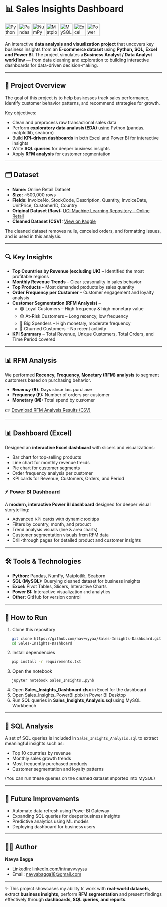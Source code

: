 # 📊 Sales Insights Dashboard  

<p>
  <img src="https://cdn.jsdelivr.net/gh/devicons/devicon/icons/python/python-original.svg" alt="Python" width="40" height="40"/>
  <img src="https://cdn.jsdelivr.net/gh/devicons/devicon/icons/pandas/pandas-original.svg" alt="Pandas" width="40" height="40"/>
  <img src="https://cdn.jsdelivr.net/gh/devicons/devicon/icons/numpy/numpy-original.svg" alt="NumPy" width="40" height="40"/>
  <img src="https://cdn.jsdelivr.net/gh/devicons/devicon/icons/matplotlib/matplotlib-original.svg" alt="Matplotlib" width="40" height="40"/>
  <img src="https://cdn.jsdelivr.net/gh/devicons/devicon/icons/mysql/mysql-original.svg" alt="MySQL" width="40" height="40"/>
  <img src="https://img.icons8.com/color/48/000000/ms-excel.png" alt="Excel" width="40" height="40"/>
  <img src="https://img.icons8.com/color/48/000000/power-bi.png" alt="Power BI" width="40" height="40"/> </p>
</p>  

An interactive **data analysis and visualization project** that uncovers key business insights from an **E-commerce dataset** using **Python, SQL, Excel and Power BI**. The project simulates a **Business Analyst / Data Analyst workflow** — from data cleaning and exploration to building interactive dashboards for data-driven decision-making.

---

## 📌 Project Overview
The goal of this project is to help businesses track sales performance, identify customer behavior patterns, and recommend strategies for growth.  

Key objectives:  
- Clean and preprocess raw transactional sales data  
- Perform **exploratory data analysis (EDA)** using Python (pandas, matplotlib, seaborn)  
- Build **KPI-driven dashboards** in both Excel and Power BI for interactive insights  
- Write **SQL queries** for deeper business insights
- Apply **RFM analysis** for customer segmentation  

---

## 🗂 Dataset
- **Name:** Online Retail Dataset  
- **Size:** ~500,000 rows  
- **Fields:** InvoiceNo, StockCode, Description, Quantity, InvoiceDate, UnitPrice, CustomerID, Country
- **Original Dataset (Raw):** [UCI Machine Learning Repository – Online Retail](https://archive.ics.uci.edu/ml/datasets/online+retail)  
- **Cleaned Dataset (CSV):** [View on Kaggle](https://www.kaggle.com/datasets/navvyaa/online-retail-dataset-cleaned-version)  

The cleaned dataset removes nulls, canceled orders, and formatting issues, and is used in this analysis.  

---

## 🔍 Key Insights
- **Top Countries by Revenue (excluding UK)** – Identified the most profitable regions  
- **Monthly Revenue Trends** – Clear seasonality in sales behavior  
- **Top Products** – Most demanded products by sales quantity  
- **Order Frequency per Customer** – Customer engagement and loyalty analysis  
- **Customer Segmentation (RFM Analysis)** –  
   - 🟢 Loyal Customers – High frequency & high monetary value  
   - 🟡 At-Risk Customers – Long recency, low frequency  
   - 🔵 Big Spenders – High monetary, moderate frequency  
   - 🔴 Churned Customers – No recent activity  
- **KPI Summary** – Total Revenue, Unique Customers, Total Orders, and Time Period covered  

---

## 📊 RFM Analysis
We performed **Recency, Frequency, Monetary (RFM) analysis** to segment customers based on purchasing behavior.  

- **Recency (R):** Days since last purchase  
- **Frequency (F):** Number of orders per customer  
- **Monetary (M):** Total spend by customer  

👉 [Download RFM Analysis Results (CSV)](data/rfm_analysis.csv)  
  

---

## 📊 Dashboard (Excel)
Designed an **interactive Excel dashboard** with slicers and visualizations:  
- Bar chart for top-selling products  
- Line chart for monthly revenue trends  
- Pie chart for customer segments  
- Order frequency analysis per customer  
- KPI cards for Revenue, Customers, Orders, and Period

### ⚡ Power BI Dashboard
A **modern, interactive Power BI dashboard** designed for deeper visual storytelling:  
- Advanced KPI cards with dynamic tooltips  
- Filters by country, month, and product  
- Trend analysis visuals (line & area charts)  
- Customer segmentation visuals from RFM data  
- Drill-through pages for detailed product and customer insights  

---

## 🛠 Tools & Technologies
- **Python:** Pandas, NumPy, Matplotlib, Seaborn
- **SQL (MySQL):** Querying cleaned dataset for business insights  
- **Excel:** Pivot Tables, Slicers, Interactive Charts
- **Power BI:** Interactive visualization and analytics 
- **Other:** GitHub for version control  

---

## 🚀 How to Run
1. Clone this repository  
```bash
   git clone https://github.com/navvvyyaa/Sales-Insights-Dashboard.git
   cd Sales-Insights-Dashboard
```
2. Install dependencies
```bash
   pip install -r requirements.txt
```
3. Open the notebook
```bash
   jupyter notebook Sales_Insights.ipynb
```
4. Open **Sales_Insights_Dashboard.xlsx** in Excel for the dashboard
5. Open Sales_Insights_PowerBI.pbix in Power BI Desktop
6. Run SQL queries in **Sales_Insights_Analysis.sql** using MySQL Workbench  

---

## 📜 SQL Analysis
A set of SQL queries is included in `Sales_Insights_Analysis.sql` to extract meaningful insights such as:  
- Top 10 countries by revenue  
- Monthly sales growth trends  
- Most frequently purchased products  
- Customer segmentation and loyalty patterns  

(You can run these queries on the cleaned dataset imported into MySQL)  

---

## 📝 Future Improvements
- Automate data refresh using Power BI Gateway
- Expanding SQL queries for deeper business insights  
- Predictive analytics using ML models
- Deploying dashboard for business users

---

## 👩‍💻 Author
**Navya Bagga**  
- LinkedIn: [linkedin.com/in/navvvyyaa](https://linkedin.com/in/navvvyyaa)  
- Email: navyabagga18@gmail.com  

---

✨ This project showcases my ability to work with **real-world datasets**, extract **business insights**, perform **RFM segmentation** and present findings effectively through **dashboards, SQL queries, and reports**.
